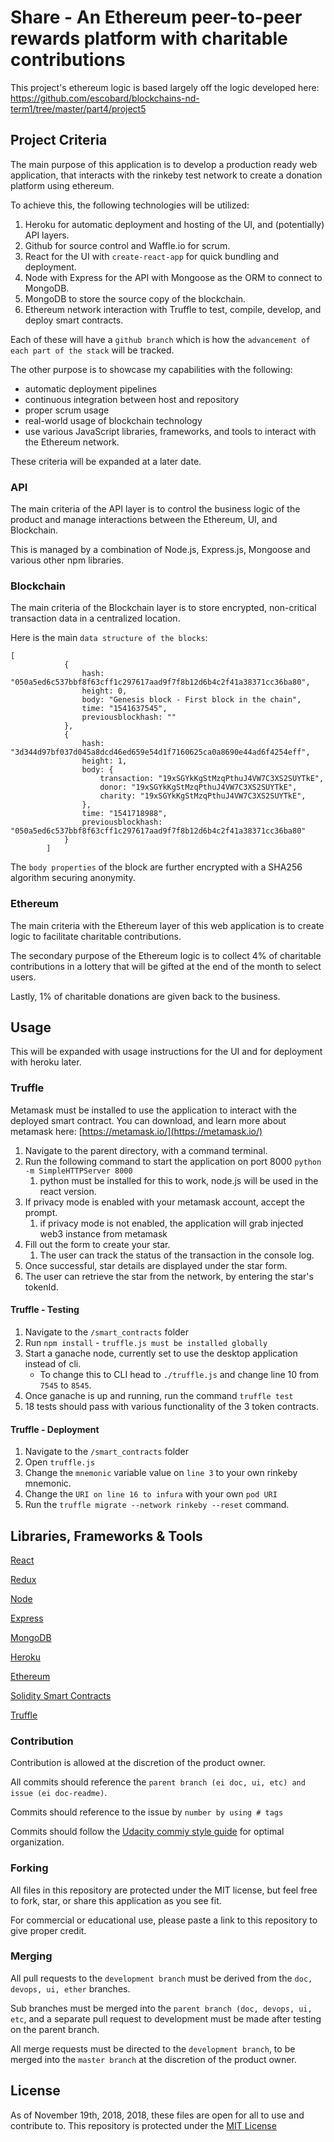 # Share - An Ethereum peer-to-peer rewards platform with charitable contributions 

This project's ethereum logic is based largely off the logic developed here: https://github.com/escobard/blockchains-nd-term1/tree/master/part4/project5

## Project Criteria

The main purpose of this application is to develop a production ready web application, that interacts with the rinkeby test network to create a donation platform using ethereum.

To achieve this, the following technologies will be utilized:

1) Heroku for automatic deployment and hosting of the UI, and (potentially) API layers.
2) Github for source control and Waffle.io for scrum.
2) React for the UI with `create-react-app` for quick bundling and deployment.
3) Node with Express for the API with Mongoose as the ORM to connect to MongoDB.
4) MongoDB to store the source copy of the blockchain.
5) Ethereum network interaction with Truffle to test, compile, develop, and deploy smart contracts.

Each of these will have a `github branch` which is how the `advancement of each part of the stack` will be tracked.

The other purpose is to showcase my capabilities with the following:
 - automatic deployment pipelines
 - continuous integration between host and repository
 - proper scrum usage
 - real-world usage of blockchain technology
 - use various JavaScript libraries, frameworks, and tools to interact with the Ethereum network.

These criteria will be expanded at a later date.

### API 

The main criteria of the API layer is to control the business logic of the product and manage interactions between the Ethereum, UI, and Blockchain.

This is managed by a combination of Node.js, Express.js, Mongoose and various other npm libraries.

### Blockchain

The main criteria of the Blockchain layer is to store encrypted, non-critical transaction data in a centralized location.

Here is the main `data structure of the blocks`:

```angular2html
[
            {
                hash: "050a5ed6c537bbf8f63cff1c297617aad9f7f8b12d6b4c2f41a38371cc36ba80",
                height: 0,
                body: "Genesis block - First block in the chain",
                time: "1541637545",
                previousblockhash: ""
            },
            {
                hash: "3d344d97bf037d045a8dcd46ed659e54d1f7160625ca0a8690e44ad6f4254eff",
                height: 1,
                body: {
                    transaction: "19xSGYkKgStMzqPthuJ4VW7C3XS2SUYTkE",
                    donor: "19xSGYkKgStMzqPthuJ4VW7C3XS2SUYTkE",
                    charity: "19xSGYkKgStMzqPthuJ4VW7C3XS2SUYTkE",
                },
                time: "1541718988",
                previousblockhash: "050a5ed6c537bbf8f63cff1c297617aad9f7f8b12d6b4c2f41a38371cc36ba80"
            }
        ]
```

The `body properties` of the block are further encrypted with a SHA256 algorithm securing anonymity. 

### Ethereum

The main criteria with the Ethereum layer of this web application is to create logic to facilitate charitable contributions.

The secondary purpose of the Ethereum logic is to collect 4% of charitable contributions in a lottery that will be gifted at the end of the month to select users.

Lastly, 1% of charitable donations are given back to the business.

## Usage

This will be expanded with usage instructions for the UI and for deployment with heroku later.

### Truffle

Metamask must be installed to use the application to interact with the deployed smart contract. 
You can download, and learn more about metamask here: [https://metamask.io/](https://metamask.io/)

1) Navigate to the parent directory, with a command terminal.
2) Run the following command to start the application on port 8000 `python -m SimpleHTTPServer 8000`
    1) python must be installed for this to work, node.js will be used in the react version.
3) If privacy mode is enabled with your metamask account, accept the prompt.
    1) if privacy mode is not enabled, the application will grab injected web3 instance from metamask
4) Fill out the form to create your star.
    1) The user can track the status of the transaction in the console log.
5) Once successful, star details are displayed under the star form.
6) The user can retrieve the star from the network, by entering the star's tokenId.

#### Truffle - Testing

1) Navigate to the `/smart_contracts` folder
1) Run `npm install` - `truffle.js must be installed globally`
2) Start a ganache node, currently set to use the desktop application instead of cli.
    - To change this to CLI head to `./truffle.js` and change line 10 from `7545` to `8545`.
3) Once ganache is up and running, run the command `truffle test`
4) 18 tests should pass with various functionality of the 3 token contracts. 

#### Truffle -  Deployment

1) Navigate to the `/smart_contracts` folder
2) Open `truffle.js`
3) Change the `mnemonic` variable value on `line 3` to your own rinkeby mnemonic.
4) Change the `URI on line 16 to infura` with your own `pod URI`
5) Run the `truffle migrate --network rinkeby --reset` command.

## Libraries, Frameworks & Tools

[React](https://reactjs.org/)

[Redux](https://redux.js.org/)

[Node](https://nodejs.org/en/)

[Express](https://expressjs.com/)

[MongoDB](https://www.mongodb.com/)

[Heroku](https://www.heroku.com/)

[Ethereum](https://www.ethereum.org/)

[Solidity Smart Contracts](https://github.com/ethereum/solidity)

[Truffle](https://truffleframework.com/)

### Contribution

Contribution is allowed at the discretion of the product owner.

All commits should reference the `parent branch (ei doc, ui, etc) and issue (ei doc-readme)`.

Commits should reference to the issue by `number by using # tags`

Commits should follow the [Udacity commiy style guide](https://udacity.github.io/git-styleguide/) for optimal organization.

### Forking

All files in this repository are protected under the MIT license, but feel free to fork, star, or share this application as you see fit.

For commercial or educational use, please paste a link to this repository to give proper credit.

### Merging

All pull requests to the `development branch` must be derived from the `doc, devops, ui, ether` branches.

Sub branches must be merged into the `parent branch (doc, devops, ui, etc`, and a separate pull request to development must be made after testing on the parent branch.

All merge requests must be directed to the `development branch`, to be merged into the `master branch` at the discretion of the product owner.

## License

As of November 19th, 2018, 2018, these files are open for all to use and contribute to. This repository is protected under the [MIT License](http://choosealicense.com/licenses/)